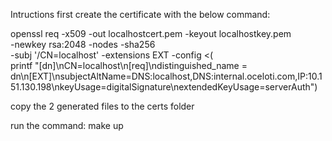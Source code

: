 Intructions
first create the certificate with the below command:

openssl req -x509 -out localhostcert.pem -keyout localhostkey.pem \
 -newkey rsa:2048 -nodes -sha256 \
 -subj '/CN=localhost' -extensions EXT -config <( \
 printf "[dn]\nCN=localhost\n[req]\ndistinguished_name = dn\n[EXT]\nsubjectAltName=DNS:localhost,DNS:internal.oceloti.com,IP:10.151.130.198\nkeyUsage=digitalSignature\nextendedKeyUsage=serverAuth")

copy the 2 generated files to the certs folder

run the command:
make up
